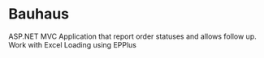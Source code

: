 Bauhaus
=======

ASP.NET MVC Application that report order statuses and allows follow up. Work with Excel Loading using EPPlus
